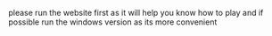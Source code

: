 please run the website first as it will help you know how to play
and if possible run the windows version as its more convenient
